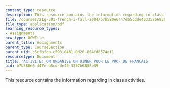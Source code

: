```yaml
---
content_type: resource
description: This resource contains the information regarding in class activities.
file: /courses/21g-301-french-i-fall-2004/b7b580e6447eb5cdde453357b6858b39_MIT21G_301F04_ch7_ex3.pdf
file_type: application/pdf
learning_resource_types:
- Assignments
ocw_type: OCWFile
parent_title: Assignments
parent_type: CourseSection
parent_uid: c5cfbfca-c593-0461-0d26-864fd8574ef1
resourcetype: Document
title: 'ACTIVITE: ON ORGANISE UN DINER POUR LE PROF DE FRANCAIS'
uid: b7b580e6-447e-b5cd-de45-3357b6858b39
---
```

This resource contains the information regarding in class activities.

